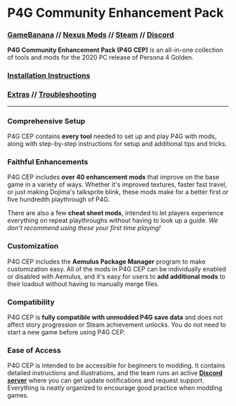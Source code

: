 ﻿
# P4G Community Enhancement Pack
### [GameBanana](https://gamebanana.com/gamefiles/12882) // [Nexus Mods](https://www.nexusmods.com/persona4golden/mods/11?tab=files) // [Steam](https://steamcommunity.com/sharedfiles/filedetails/?id=2234676152) // [Discord](https://discord.gg/aZkkqnw)

**P4G Community Enhancement Pack (P4G CEP)** is an all-in-one collection of tools and mods for the 2020 PC release of Persona 4 Golden.

### [Installation Instructions](docs/02_getting_started.md)
### [Extras](docs/extras.md) // [Troubleshooting](docs/troubleshooting.md)

---

### Comprehensive Setup
P4G CEP contains **every tool** needed to set up and play P4G with mods, along with step-by-step instructions for setup and additional tips and tricks.

### Faithful Enhancements
P4G CEP includes **over 40 enhancement mods** that improve on the base game in a variety of ways. Whether it's improved textures, faster fast travel, or just making Dojima's talksprite blink, these mods make for a better first or five hundredth playthrough of P4G.

There are also a few **cheat sheet mods**, intended to let players experience everything on repeat playthroughs without having to look up a guide. *We don't recommend using these your first time playing!*

### Customization
P4G CEP includes the **Aemulus Package Manager** program to make customization easy. All of the mods in P4G CEP can be individually enabled or disabled with Aemulus, and it's easy for users to **add additional mods** to their loadout without having to manually merge files.

### Compatibility
P4G CEP is **fully compatible with unmodded P4G save data** and does not affect story progression or Steam achievement unlocks. You do not need to start a new game before using P4G CEP.

### Ease of Access
P4G CEP is intended to be accessible for beginners to modding. It contains detailed instructions and illustrations, and the team runs an active **[Discord server](https://discord.gg/aZkkqnw)** where you can get update notifications and request support. Everything is neatly organized to encourage good practice when modding games.
